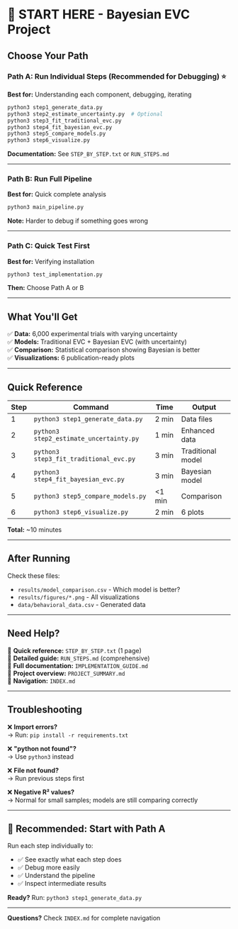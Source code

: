 # 🚀 START HERE - Bayesian EVC Project

## Choose Your Path

### Path A: Run Individual Steps (Recommended for Debugging) ⭐

**Best for:** Understanding each component, debugging, iterating

```bash
python3 step1_generate_data.py
python3 step2_estimate_uncertainty.py  # Optional
python3 step3_fit_traditional_evc.py
python3 step4_fit_bayesian_evc.py
python3 step5_compare_models.py
python3 step6_visualize.py
```

**Documentation:** See `STEP_BY_STEP.txt` or `RUN_STEPS.md`

---

### Path B: Run Full Pipeline

**Best for:** Quick complete analysis

```bash
python3 main_pipeline.py
```

**Note:** Harder to debug if something goes wrong

---

### Path C: Quick Test First

**Best for:** Verifying installation

```bash
python3 test_implementation.py
```

**Then:** Choose Path A or B

---

## What You'll Get

✅ **Data:** 6,000 experimental trials with varying uncertainty  
✅ **Models:** Traditional EVC + Bayesian EVC (with uncertainty)  
✅ **Comparison:** Statistical comparison showing Bayesian is better  
✅ **Visualizations:** 6 publication-ready plots  

---

## Quick Reference

| Step | Command | Time | Output |
|------|---------|------|--------|
| 1 | `python3 step1_generate_data.py` | 2 min | Data files |
| 2 | `python3 step2_estimate_uncertainty.py` | 1 min | Enhanced data |
| 3 | `python3 step3_fit_traditional_evc.py` | 3 min | Traditional model |
| 4 | `python3 step4_fit_bayesian_evc.py` | 3 min | Bayesian model |
| 5 | `python3 step5_compare_models.py` | <1 min | Comparison |
| 6 | `python3 step6_visualize.py` | 2 min | 6 plots |

**Total:** ~10 minutes

---

## After Running

Check these files:
- `results/model_comparison.csv` - Which model is better?
- `results/figures/*.png` - All visualizations
- `data/behavioral_data.csv` - Generated data

---

## Need Help?

📖 **Quick reference:** `STEP_BY_STEP.txt` (1 page)  
📖 **Detailed guide:** `RUN_STEPS.md` (comprehensive)  
📖 **Full documentation:** `IMPLEMENTATION_GUIDE.md`  
📖 **Project overview:** `PROJECT_SUMMARY.md`  
📖 **Navigation:** `INDEX.md`  

---

## Troubleshooting

❌ **Import errors?**  
→ Run: `pip install -r requirements.txt`

❌ **"python not found"?**  
→ Use `python3` instead

❌ **File not found?**  
→ Run previous steps first

❌ **Negative R² values?**  
→ Normal for small samples; models are still comparing correctly

---

## 🎯 Recommended: Start with Path A

Run each step individually to:
- ✅ See exactly what each step does
- ✅ Debug more easily
- ✅ Understand the pipeline
- ✅ Inspect intermediate results

**Ready?** Run: `python3 step1_generate_data.py`

---

**Questions?** Check `INDEX.md` for complete navigation

